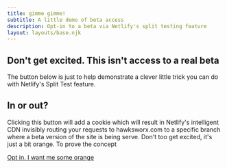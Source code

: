 ```yaml
---
title: gimme gimme!
subtitle: A little demo of beta access
description: Opt-in to a beta via Netlify's split testing feature
layout: layouts/base.njk
---
```



## Don't get excited. This isn't access to a real beta

The button below is just to help demonstrate a clever little trick you can do with Netlify's Split Test feature.


## In or out?

Clicking this button will add a cookie which will result in Netlify's intelligent CDN invisibly routing your requests to hawksworx.com to a specific branch where a beta version of the site is being serve. Don't too get excited, it's just a bit orange. To prove the concept

<a href="#" id="btn-opt-in" class="btn more-link">Opt in. I want me some orange</a>

